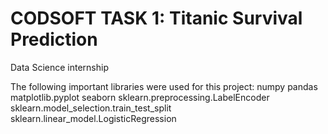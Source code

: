 # CODSOFT TASK 1: Titanic Survival Prediction
Data Science internship

The following important libraries were used for this project:
numpy
pandas
matplotlib.pyplot
seaborn
sklearn.preprocessing.LabelEncoder
sklearn.model_selection.train_test_split
sklearn.linear_model.LogisticRegression
